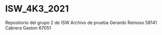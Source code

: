 # ISW_4K3_2021
Repositorio del grupo 2 de ISW
Archivo de prueba
Gerardo Reinoso 58141
Cabrera Gaston 67051